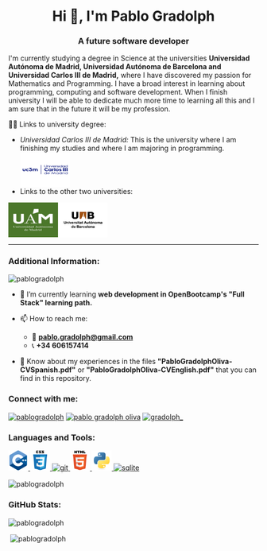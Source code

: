 <h1 align="center">Hi 👋, I'm Pablo Gradolph</h1>
<h3 align="center">A future software developer</h3>

I'm currently studying a degree in Science at the universities **Universidad Autónoma de Madrid, Universidad Autónoma de Barcelona and Universidad Carlos III de Madrid,** where I have discovered my passion for Mathematics and Programming. I have a broad interest in learning about programming, computing and software development. When I finish university I will be able to dedicate much more time to learning all this and I am sure that in the future it will be my profession.

🧑‍🎓 Links to university degree:  

 - *Universidad Carlos III de Madrid:* This is the university where I am finishing my studies and where I am majoring in programming.
<a href="https://www.uc3m.es/grado/ciencias" target="blank"><img align="center" src="/img/uc3m.jpg" alt="UC3M" height="70" width="100" /></a>
 - Links to the other two universities: 

<a href="https://www.uam.es/Ciencias/Grado-en-Ciencias/1446797808072.htm" target="blank"><img align="center" src="/img/uam.jpg" alt="UAM" height="70" width="100" /></a><a href="https://www.uab.cat/web/estudiar/listado-de-grados/informacion-general/ciencias-uab/uam/uc3m-1216708258897.html?param1=1345806163631" target="blank"><img align="center" src="/img/uab.png" alt="UAB" height="70" width="100" /></a>
- - - - - - - - - - - - - - - - - - - - - - - - - - 

<h3 align="left">Additional Information:</h3>

<p align="left"> <img src="https://komarev.com/ghpvc/?username=pablogradolph&label=Profile%20views&color=0e75b6&style=flat" alt="pablogradolph" /> </p>

- 🌱 I’m currently learning **web development in OpenBootcamp's "Full Stack" learning path.**

- 📫 How to reach me: 
    - 📨 **pablo.gradolph@gmail.com** 
    - 📞 **+34 606157414**

- 📄 Know about my experiences in the files **"PabloGradolphOliva-CVSpanish.pdf"** or **"PabloGradolphOliva-CVEnglish.pdf"** that you can find in this repository.

<h3 align="left">Connect with me:</h3>
<p align="left">
<a href="https://twitter.com/pablogradolph" target="blank"><img align="center" src="https://raw.githubusercontent.com/rahuldkjain/github-profile-readme-generator/master/src/images/icons/Social/twitter.svg" alt="pablogradolph" height="30" width="40" /></a>
<a href="https://www.linkedin.com/in/pablo-gradolph-oliva-958791250/" target="blank"><img align="center" src="https://raw.githubusercontent.com/rahuldkjain/github-profile-readme-generator/master/src/images/icons/Social/linked-in-alt.svg" alt="pablo gradolph oliva" height="30" width="40" /></a>
<a href="https://instagram.com/gradolph_" target="blank"><img align="center" src="https://raw.githubusercontent.com/rahuldkjain/github-profile-readme-generator/master/src/images/icons/Social/instagram.svg" alt="gradolph_" height="30" width="40" /></a>
</p>

<h3 align="left">Languages and Tools:</h3>
<p align="left"> <a href="https://www.w3schools.com/cpp/" target="_blank" rel="noreferrer"> <img src="https://raw.githubusercontent.com/devicons/devicon/master/icons/cplusplus/cplusplus-original.svg" alt="cplusplus" width="40" height="40"/> </a> <a href="https://www.w3schools.com/css/" target="_blank" rel="noreferrer"> <img src="https://raw.githubusercontent.com/devicons/devicon/master/icons/css3/css3-original-wordmark.svg" alt="css3" width="40" height="40"/> </a> <a href="https://git-scm.com/" target="_blank" rel="noreferrer"> <img src="https://www.vectorlogo.zone/logos/git-scm/git-scm-icon.svg" alt="git" width="40" height="40"/> </a> <a href="https://www.w3.org/html/" target="_blank" rel="noreferrer"> <img src="https://raw.githubusercontent.com/devicons/devicon/master/icons/html5/html5-original-wordmark.svg" alt="html5" width="40" height="40"/> </a> <a href="https://www.python.org" target="_blank" rel="noreferrer"> <img src="https://raw.githubusercontent.com/devicons/devicon/master/icons/python/python-original.svg" alt="python" width="40" height="40"/> </a> <a href="https://www.sqlite.org/" target="_blank" rel="noreferrer"> <img src="https://www.vectorlogo.zone/logos/sqlite/sqlite-icon.svg" alt="sqlite" width="40" height="40"/> </a> </p>

<p><img align="center" src="https://github-readme-stats.vercel.app/api/top-langs/?username=PabloGradolph&theme=highcontrast&show_icons=true&hide_border=false&layout=compact" alt="pablogradolph" /></p>

<h3 align="left">GitHub Stats:</h3>

<p><img align="center" src="https://github-readme-stats.vercel.app/api?username=PabloGradolph&theme=highcontrast&show_icons=true&hide_border=false&count_private=true)" alt="pablogradolph" /></p>

<p>&nbsp;<img align="center" src="https://github-readme-streak-stats.herokuapp.com/?user=PabloGradolph&theme=highcontrast&hide_border=false" alt="pablogradolph" /></p>


